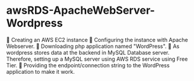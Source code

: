 # awsRDS-ApacheWebServer-Wordpress

🔅 Creating an AWS EC2 instance 
🔅 Configuring the instance with Apache Webserver.
🔅 Downloading php application named "WordPress".
🔅 As wordpress stores data at the backend in MySQL
Database server. Therefore, setting up a
MySQL server using AWS RDS service using Free Tier.
🔅 Providing the endpoint/connection string to the
WordPress application to make it work.
